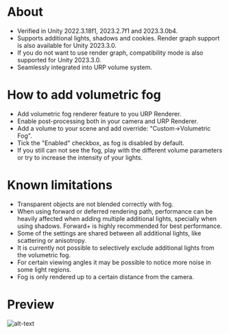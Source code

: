 # About

* Verified in Unity 2022.3.18f1, 2023.2.7f1 and 2023.3.0b4.
* Supports additional lights, shadows and cookies. Render graph support is also available for Unity 2023.3.0.
* If you do not want to use render graph, compatibility mode is also supported for Unity 2023.3.0.
* Seamlessly integrated into URP volume system.

# How to add volumetric fog

* Add volumetric fog renderer feature to you URP Renderer.
* Enable post-processing both in your camera and URP Renderer.
* Add a volume to your scene and add override: "Custom->Volumetric Fog".
* Tick the "Enabled" checkbox, as fog is disabled by default.
* If you still can not see the fog, play with the different volume parameters or try to increase the intensity of your lights.

# Known limitations

* Transparent objects are not blended correctly with fog.
* When using forward or deferred rendering path, performance can be heavily affected when adding multiple additional lights, specially when using shadows. Forward+ is highly recommended for best performance.
* Some of the settings are shared between all additional lights, like scattering or anisotropy.
* It is currently not possible to selectively exclude additional lights from the volumetric fog.
* For certain viewing angles it may be possible to notice more noise in some light regions.
* Fog is only rendered up to a certain distance from the camera.

# Preview
![alt-text](https://github.com/CristianQiu/Unity-Packages-Gifs/blob/main/URP-Volumetric-Light/Teaser.gif)